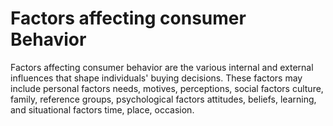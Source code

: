 # Factors affecting consumer Behavior
Factors affecting consumer behavior are the various internal and external influences that shape individuals' buying decisions. These factors may include personal factors needs, motives, perceptions, social factors culture, family, reference groups, psychological factors attitudes, beliefs, learning, and situational factors time, place, occasion.
